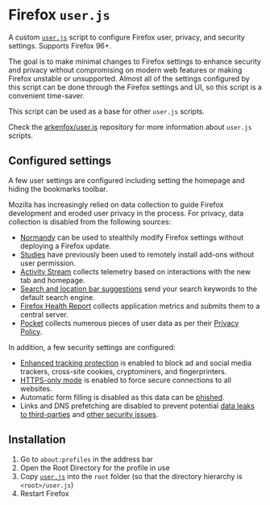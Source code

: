 # Firefox `user.js`

A custom [`user.js`](user.js) script to configure Firefox user, privacy, and
security settings. Supports Firefox 96+.

The goal is to make minimal changes to Firefox settings to enhance security and
privacy without compromising on modern web features or making Firefox unstable
or unsupported. Almost all of the settings configured by this script can be done
through the Firefox settings and UI, so this script is a convenient time-saver.

This script can be used as a base for other `user.js` scripts.

Check the [arkenfox/user.js](https://github.com/arkenfox/user.js) repository for
more information about `user.js` scripts.

## Configured settings

A few user settings are configured including setting the homepage and hiding the
bookmarks toolbar.

Mozilla has increasingly relied on data collection to guide Firefox development
and eroded user privacy in the process. For privacy, data collection is disabled
from the following sources:

* [Normandy](https://wiki.mozilla.org/Firefox/Normandy/PreferenceRollout) can be
used to stealthily modify Firefox settings without deploying a Firefox update.
* [Studies](https://www.theregister.com/2017/12/18/mozilla_mr_robot_firefox_promotion/)
have previously been used to remotely install add-ons without user permission.
* [Activity Stream](https://wiki.mozilla.org/Firefox/Activity_Stream) collects
telemetry based on interactions with the new tab and homepage.
* [Search and location bar suggestions](https://support.mozilla.org/en-US/kb/search-suggestions-firefox)
send your search keywords to the default search engine.
* [Firefox Health Report](https://firefox-source-docs.mozilla.org/toolkit/components/telemetry/obsolete/fhr/index.html)
collects application metrics and submits them to a central server.
* [Pocket](https://help.getpocket.com/article/913-pocket-for-firefox-faq)
collects numerous pieces of user data as per their [Privacy Policy](https://getpocket.com/en/privacy/).

In addition, a few security settings are configured:

* [Enhanced tracking protection](https://support.mozilla.org/en-US/kb/enhanced-tracking-protection-firefox-desktop)
is enabled to block ad and social media trackers, cross-site cookies,
cryptominers, and fingerprinters.
* [HTTPS-only mode](https://support.mozilla.org/en-US/kb/https-only-prefs) is
enabled to force secure connections to all websites.
* Automatic form filling is disabled as this data can be [phished](https://duckduckgo.com/?q=autofill+phishing).
* Links and DNS prefetching are disabled to prevent potential [data leaks to third-parties](https://www.usenix.org/legacy/event/leet10/tech/full_papers/Krishnan.pdf)
and [other security issues](https://www.cert-ist.com/public/en/SO_detail?code=dns_prefetching).

## Installation

1. Go to `about:profiles` in the address bar
2. Open the Root Directory for the profile in use
3. Copy [`user.js`](user.js) into the `root` folder (so that the
directory hierarchy is `<root>/user.js`)
4. Restart Firefox
